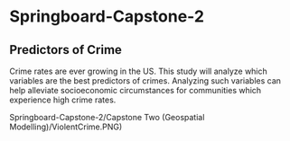 # Springboard-Capstone-2
## **Predictors of Crime**

Crime rates are ever growing in the US. This study will analyze which variables are the best predictors of crimes. Analyzing such variables can help alleviate socioeconomic circumstances for communities which experience high crime rates.

![]()Springboard-Capstone-2/Capstone Two (Geospatial Modelling)/ViolentCrime.PNG)
